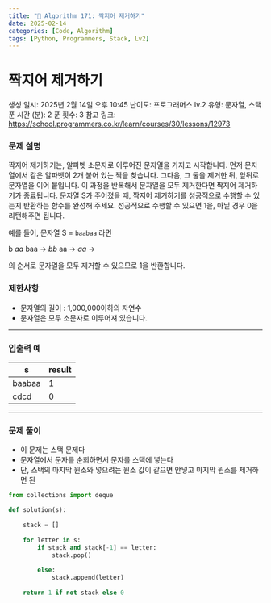 ```yaml
---
title: "🧠 Algorithm 171: 짝지어 제거하기"
date: 2025-02-14
categories: [Code, Algorithm]
tags: [Python, Programmers, Stack, Lv2]
---
```


# 짝지어 제거하기

생성 일시: 2025년 2월 14일 오후 10:45
난이도: 프로그래머스 lv.2
유형: 문자열, 스택
푼 시간 (분): 2
푼 횟수: 3
참고 링크: https://school.programmers.co.kr/learn/courses/30/lessons/12973

### **문제 설명**

짝지어 제거하기는, 알파벳 소문자로 이루어진 문자열을 가지고 시작합니다. 먼저 문자열에서 같은 알파벳이 2개 붙어 있는 짝을 찾습니다. 그다음, 그 둘을 제거한 뒤, 앞뒤로 문자열을 이어 붙입니다. 이 과정을 반복해서 문자열을 모두 제거한다면 짝지어 제거하기가 종료됩니다. 문자열 S가 주어졌을 때, 짝지어 제거하기를 성공적으로 수행할 수 있는지 반환하는 함수를 완성해 주세요. 성공적으로 수행할 수 있으면 1을, 아닐 경우 0을 리턴해주면 됩니다.

예를 들어, 문자열 S = `baabaa` 라면

b *aa* baa → *bb* aa → *aa* →

의 순서로 문자열을 모두 제거할 수 있으므로 1을 반환합니다.

### 제한사항

- 문자열의 길이 : 1,000,000이하의 자연수
- 문자열은 모두 소문자로 이루어져 있습니다.

---

### 입출력 예

| s | result |
| --- | --- |
| baabaa | 1 |
| cdcd | 0 |

---

### 문제 풀이

- 이 문제는 스택 문제다
- 문자열에서 문자를 순회하면서 문자를 스택에 넣는다
- 단, 스택의 마지막 원소와 넣으려는 원소 값이 같으면 안넣고 마지막 원소를 제거하면 된

```python
from collections import deque

def solution(s):
    
    stack = []
    
    for letter in s:
        if stack and stack[-1] == letter:
            stack.pop()
            
        else:
            stack.append(letter)
            
    return 1 if not stack else 0
```